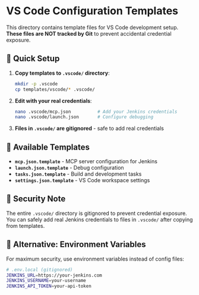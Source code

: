# VS Code Configuration Templates

This directory contains template files for VS Code development setup. **These
files are NOT tracked by Git** to prevent accidental credential exposure.

## 🚀 **Quick Setup**

1. **Copy templates to `.vscode/` directory**:
   ```bash
   mkdir -p .vscode
   cp templates/vscode/* .vscode/
   ```

2. **Edit with your real credentials**:
   ```bash
   nano .vscode/mcp.json          # Add your Jenkins credentials
   nano .vscode/launch.json       # Configure debugging
   ```

3. **Files in `.vscode/` are gitignored** - safe to add real credentials

## 📁 **Available Templates**

- **`mcp.json.template`** - MCP server configuration for Jenkins
- **`launch.json.template`** - Debug configuration
- **`tasks.json.template`** - Build and development tasks
- **`settings.json.template`** - VS Code workspace settings

## 🔐 **Security Note**

The entire `.vscode/` directory is gitignored to prevent credential exposure.
You can safely add real Jenkins credentials to files in `.vscode/` after copying
from templates.

## 🎯 **Alternative: Environment Variables**

For maximum security, use environment variables instead of config files:

```bash
# .env.local (gitignored)
JENKINS_URL=https://your-jenkins.com
JENKINS_USERNAME=your-username
JENKINS_API_TOKEN=your-api-token
```
